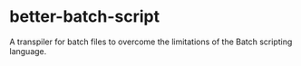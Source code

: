 # better-batch-script
A transpiler for batch files to overcome the limitations of the Batch scripting language.
